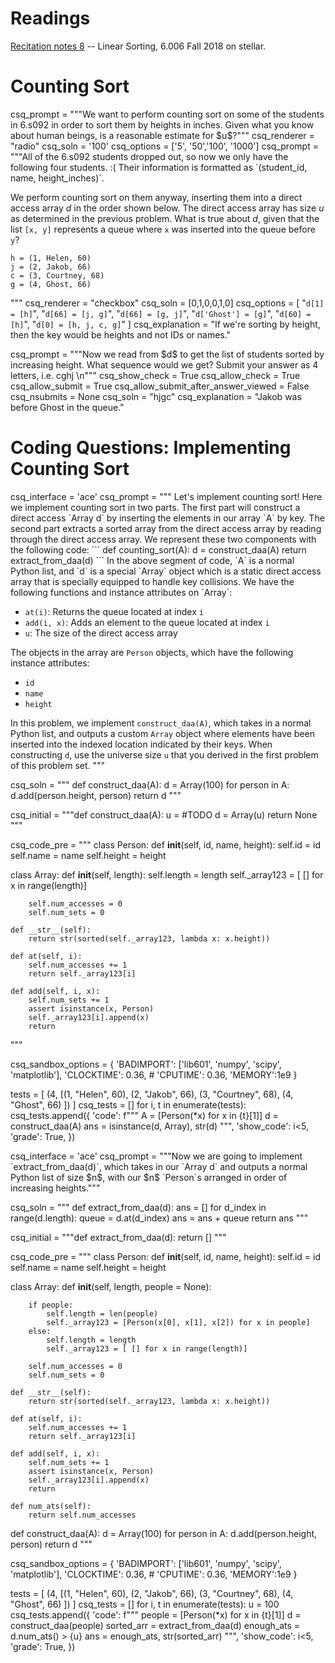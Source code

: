 # Readings 
[Recitation notes 8](https://learning-modules.mit.edu/service/materials/groups/238004/files/553c0282-3624-4bc3-aa99-c585e42d335a/link?errorRedirect=%2Fmaterials%2Findex.html&download=true) -- Linear Sorting, 6.006 Fall 2018 on stellar.

# Counting Sort

<question multiplechoice>
csq_prompt = """We want to perform counting sort on some of the students in 6.s092 in order to sort them by heights in inches. Given what you know about human beings, is a reasonable estimate for $u$?"""
csq_renderer = "radio"
csq_soln = '100'
csq_options = ['5', '50','100', '1000']
</question>

<question multiplechoice>
csq_prompt = """All of the 6.s092 students dropped out, so now we only have the following four students. :( Their information is formatted as `(student_id, name, height_inches)`.

We perform counting sort on them anyway, inserting them into a direct access array $d$ in the order shown below. The direct access array has size $u$ as determined in the previous problem. What is true about $d$, given that the list `[x, y]` represents a queue where `x` was inserted into the queue before `y`?

```
h = (1, Helen, 60)
j = (2, Jakob, 66)
c = (3, Courtney, 68)
g = (4, Ghost, 66)
```
"""
csq_renderer = "checkbox"
csq_soln = [0,1,0,0,1,0]
csq_options = [
"`d[1] = [h]`",
"`d[66] = [j, g]`",
"`d[66] = [g, j]`",
"`d['Ghost'] = [g]`",
"`d[60] = [h]`",
"`d[0] = [h, j, c, g]`"
]
csq_explanation = "If we're sorting by height, then the key would be heights and not IDs or names."
</question>

<question expression>
csq_prompt = """Now we read from $d$ to get the list of students sorted by increasing height. What sequence would we get? Submit your answer as 4 letters, i.e. cghj \n"""
csq_show_check = True
csq_allow_check = True
csq_allow_submit = True
csq_allow_submit_after_answer_viewed = False
csq_nsubmits = None
csq_soln = "hjgc"
csq_explanation = "Jakob was before Ghost in the queue."
</question> 

# Coding Questions: Implementing Counting Sort

<question pythoncode>
csq_interface = 'ace'
csq_prompt = """
Let's implement counting sort! Here we implement counting sort in two parts. The first part will construct a direct access `Array d` by inserting the elements in our array `A` by key. The second part extracts a sorted array from the direct access array by reading through the direct access array. We represent these two components with the following code:
```
def counting_sort(A):
    d = construct_daa(A)
    return extract_from_daa(d)
```
In the above segment of code, `A` is a normal Python list, and `d` is a special `Array` object which is a static direct access array that is specially equipped to handle key collisions. We have the following functions and instance attributes on `Array`:

* `at(i)`: Returns the queue located at index `i`
* `add(i, x)`: Adds an element to the queue located at index `i`
* `u`: The size of the direct access array

The objects in the array are `Person` objects, which have the following instance attributes:

* `id`
* `name`
* `height`

In this problem, we implement `construct_daa(A)`, which takes in a normal Python list, and outputs a custom `Array` object where elements have been inserted into the indexed location indicated by their keys. When constructing `d`, use the universe size `u` that you derived in the first problem of this problem set.
"""

csq_soln = """
def construct_daa(A):
    d = Array(100)
    for person in A:
        d.add(person.height, person)
    return d
"""

csq_initial = """def construct_daa(A):
    u = #TODO
    d = Array(u)
    return None
"""

csq_code_pre = """
class Person:
    def __init__(self, id, name, height):
        self.id = id
        self.name = name
        self.height = height

class Array:
    def __init__(self, length):
        self.length = length
        self._array123 = [ [] for x in range(length)]

        self.num_accesses = 0
        self.num_sets = 0

    def __str__(self):
        return str(sorted(self._array123, lambda x: x.height))

    def at(self, i):
        self.num_accesses += 1
        return self._array123[i]

    def add(self, i, x):
        self.num_sets += 1
        assert isinstance(x, Person)
        self._array123[i].append(x)
        return
"""


csq_sandbox_options = {
    'BADIMPORT': ['lib601', 'numpy', 'scipy', 'matplotlib'], 
    'CLOCKTIME': 0.36, 
    # 'CPUTIME': 0.36, 
    'MEMORY':1e9
}

tests = [ (4, [(1, "Helen", 60),
               (2, "Jakob", 66),
               (3, "Courtney", 68),
               (4, "Ghost", 66) ])
]
csq_tests = []
for i, t in enumerate(tests):
    csq_tests.append({ 'code': f"""
A = [Person(*x) for x in {t}[1]]
d = construct_daa(A)
ans = isinstance(d, Array), str(d)
""",
        'show_code': i<5,
        'grade': True,
    })

</question>


<question pythoncode>
csq_interface = 'ace'
csq_prompt = """Now we are going to implement `extract_from_daa(d)`, which takes in our `Array d` and outputs a normal Python list of size $n$, with our $n$ `Person`s arranged in order of increasing heights."""

csq_soln = """
def extract_from_daa(d):
    ans = []
    for d_index in range(d.length):
        queue = d.at(d_index)
        ans = ans + queue
    return ans
"""

csq_initial = """def extract_from_daa(d):
    return []
"""

csq_code_pre = """
class Person:
    def __init__(self, id, name, height):
        self.id = id
        self.name = name
        self.height = height

class Array:
    def __init__(self, length, people = None):

        if people:
            self.length = len(people)
            self._array123 = [Person(x[0], x[1], x[2]) for x in people]
        else:
            self.length = length
            self._array123 = [ [] for x in range(length)]

        self.num_accesses = 0
        self.num_sets = 0

    def __str__(self):
        return str(sorted(self._array123, lambda x: x.height))

    def at(self, i):
        self.num_accesses += 1
        return self._array123[i]

    def add(self, i, x):
        self.num_sets += 1
        assert isinstance(x, Person)
        self._array123[i].append(x)
        return

    def num_ats(self):
        return self.num_accesses

def construct_daa(A):
    d = Array(100)
    for person in A:
        d.add(person.height, person)
    return d
"""


csq_sandbox_options = {
    'BADIMPORT': ['lib601', 'numpy', 'scipy', 'matplotlib'], 
    'CLOCKTIME': 0.36, 
    # 'CPUTIME': 0.36, 
    'MEMORY':1e9
}

tests = [ (4, [(1, "Helen", 60),
               (2, "Jakob", 66),
               (3, "Courtney", 68),
               (4, "Ghost", 66) ])
]
csq_tests = []
for i, t in enumerate(tests):
    u = 100
    csq_tests.append({
        'code': f"""
people = [Person(*x) for x in {t}[1]]
d = construct_daa(people)
sorted_arr = extract_from_daa(d)
enough_ats = d.num_ats() > {u}
ans = enough_ats, str(sorted_arr)
""",
        'show_code': i<5,
        'grade': True,
    })

</question>
